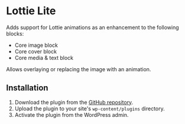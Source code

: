 # Lottie Lite

Adds support for Lottie animations as an enhancement to the following blocks:

- Core image block
- Core cover block
- Core media & text block

Allows overlaying or replacing the image with an animation.

## Installation

1. Download the plugin from the [GitHub repository](https://github.com/humanmade/lottie-lite).
2. Upload the plugin to your site's `wp-content/plugins` directory.
3. Activate the plugin from the WordPress admin.
